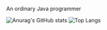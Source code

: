 
An ordinary Java programmer

![Anurag's GitHub stats](https://github-readme-stats.vercel.app/api?username=cxhello&include_all_commits=false&hide_title=true&show_icons=true&theme=material-palenight)
![Top Langs](https://github-readme-stats.vercel.app/api/top-langs/?username=cxhello&layout=compact&theme=material-palenight)

